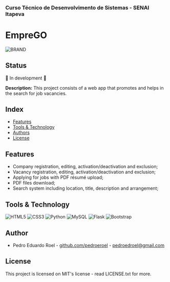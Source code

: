 ### Curso Técnico de Desenvolvimento de Sistemas - SENAI Itapeva

# EmpreGO
![BRAND]()

## Status

:construction: In development :construction:

**Description:**
This project consists of a web app that promotes and helps in the search for job vacancies.

## Index
* [Features](#features)
* [Tools & Technology](#tools--technology)
* [Authors](#authors)
* [License](#license)

## Features

 - Company registration, editing, activation/deactivation and exclusion;
 - Vacancy registration, editing, activation/deactivation and exclusion;
 - Applying for jobs with PDF résumé upload;
 - PDF files download;
 - Search system including location, title, description and arrangement;

## Tools & Technology

![HTML5](https://img.shields.io/badge/HTML5-E34F26?style=for-the-badge&logo=html5&logoColor=white)
![CSS3](https://img.shields.io/badge/CSS3-1572B6?style=for-the-badge&logo=css3&logoColor=white)
![Python](https://img.shields.io/badge/Python-FFD43B?style=for-the-badge&logo=python&logoColor=blue)
![MySQL](https://img.shields.io/badge/MySQL-005C84?style=for-the-badge&logo=mysql&logoColor=white)
![Flask](https://img.shields.io/badge/Flask-000000?style=for-the-badge&logo=flask&logoColor=white)
![Bootstrap](https://img.shields.io/badge/Bootstrap-563D7C?style=for-the-badge&logo=bootstrap&logoColor=white)

## Author

- Pedro Eduardo Roel - [github.com/pedroeroel](https://github.com/pedroeroel) - pedroedroel@gmail.com

## License

This project is licensed on MIT's license - read LICENSE.txt for more.
